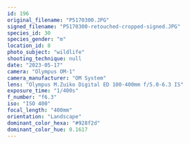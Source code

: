 ```yaml
---
id: 196
original_filename: "P5170300.JPG"
signed_filename: "P5170300-retouched-cropped-signed.JPG"
species_id: 30
species_gender: "m"
location_id: 8
photo_subject: "wildlife"
shooting_technique: null
date: "2023-05-17"
camera: "Olympus OM-1"
camera_manufacturer: "OM System"
lens: "Olympus M.Zuiko Digital ED 100-400mm f/5.0-6.3 IS"
exposure_time: "1/400s"
f_number: "f6.3"
iso: "ISO 400"
focal_length: "400mm"
orientation: "Landscape"
dominant_color_hexa: "#928f2d"
dominant_color_hue: 0.1617
---
```


